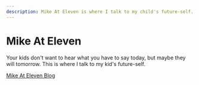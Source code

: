 ```yaml
---
description: Mike At Eleven is where I talk to my child's future-self.
---
```


# Mike At Eleven

Your kids don't want to hear what you have to say today, but maybe they will
tomorrow. This is where I talk to my kid's future-self.

[Mike At Eleven Blog](/blog/)
